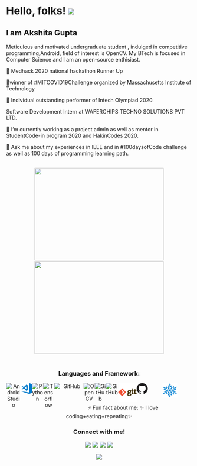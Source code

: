 # Hello, folks! <img src="https://raw.githubusercontent.com/MartinHeinz/MartinHeinz/master/wave.gif" width="30px">
## I am Akshita Gupta

Meticulous and motivated undergraduate student , indulged in competitive programming,Android, field of interest is OpenCV. 
My BTech is focused in Computer Science and I am an open-source enthisiast.

  

🥇 Medhack 2020 national hackathon Runner Up 

🥇winner of #MITCOVID19Challenge organized by Massachusetts Institute of Technology 

🥇 Individual outstanding performer of Intech Olympiad 2020.

Software Development Intern at WAFERCHIPS TECHNO SOLUTIONS PVT LTD.

🔭 I’m currently working as a project admin as well as mentor in StudentCode-in program 2020 and HakinCodes 2020.

💬 Ask me about my experiences in IEEE and in #100daysofCode challenge as well as 100 days of programming learning path.

</br>

<div align="center">
<a href="#"><img src="https://github-readme-stats.vercel.app/api?username=akshitagupta15june&show_icons=true&count_private=true&theme=radical" width="350" height="250" ></a>
<a href="#"><img src="https://github-readme-stats.vercel.app/api/top-langs/?username=akshitagupta15june&layout=compact&theme=radical" width="350" height="250" ></a>


<br>
<br>

</div>

<div align="center">
  
<h3>Languages and Framework:</h3>

<img align="left" alt="Android Studio" width="40px" src="https://upload.wikimedia.org/wikipedia/commons/3/34/Android_Studio_icon.svg" />
<img align="left" alt="Visual Studio Code" width="30px" src="https://raw.githubusercontent.com/github/explore/80688e429a7d4ef2fca1e82350fe8e3517d3494d/topics/visual-studio-code/visual-studio-code.png" />
<img align="left" alt="Python" width="30px" src="https://upload.wikimedia.org/wikipedia/commons/thumb/0/0a/Python.svg/240px-Python.svg.png" />
<img align="left" alt="Tensorflow" width="30px" src="https://upload.wikimedia.org/wikipedia/commons/thumb/2/2d/Tensorflow_logo.svg/800px-Tensorflow_logo.svg.png"/>
<img align="left" alt="GitHub" width="80px" src="https://keras.io/img/logo.png" />
<img align="left" alt="OpenCV" width="30px" src="https://upload.wikimedia.org/wikipedia/commons/thumb/3/32/OpenCV_Logo_with_text_svg_version.svg/730px-OpenCV_Logo_with_text_svg_version.svg.png" />
<img align="left" alt="GitHub" width="30px" src="https://numpy.org/images/logos/numpy.svg" />
<img align="left" alt="GitHub" width="34px" src="https://jupyter.org/assets/main-logo.svg" />
<img align="left" alt="Git" width="50px" src="https://raw.githubusercontent.com/github/explore/80688e429a7d4ef2fca1e82350fe8e3517d3494d/topics/git/git.png" />
<img align="left" alt="GitHub" width="30px" src="https://raw.githubusercontent.com/github/explore/78df643247d429f6cc873026c0622819ad797942/topics/github/github.png" />

</div>

<div align="center">
  


  
  <img align="center" a href='https://archiveprogram.github.com/'><img src='https://raw.githubusercontent.com/acervenky/animated-github-badges/master/assets/acbadge.gif' width='40' height='40'></a>

 ⚡ Fun fact about me: ✨ I love coding+eating+repeating✨ 
 

<h3>Connect with me!</h3>
 
[<img src="https://img.shields.io/badge/linkedin-%230077B5.svg?&style=for-the-badge&logo=linkedin&logoColor=white" />](https://www.linkedin.com/in/akshita-gupta-a4a895187/) [<img src = "https://img.shields.io/badge/twitter-%2320A1F1.svg?&style=for-the-badge&logo=twitter&logoColor=white">](https://twitter.com/Akshita_archer/)
[<img src="https://img.shields.io/badge/medium-%23292929.svg?&style=for-the-badge&logo=medium&logoColor=white" />](https://medium.com/@akshitagupta15june)   [<img src="https://img.shields.io/badge/BLOGS-%23292929.svg?&style=for-the-badge&logo=BLOGS&logoColor=white" />](https://akshita1506.home.blog) 

![](https://visitor-badge.glitch.me/badge?page_id=akshitagupta15june.akshitagupta15june)



</div>



